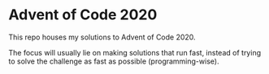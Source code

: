 # Advent of Code 2020

This repo houses my solutions to Advent of Code 2020.

The focus will usually lie on making solutions that run fast, instead of trying to solve the challenge as fast as possible (programming-wise).
